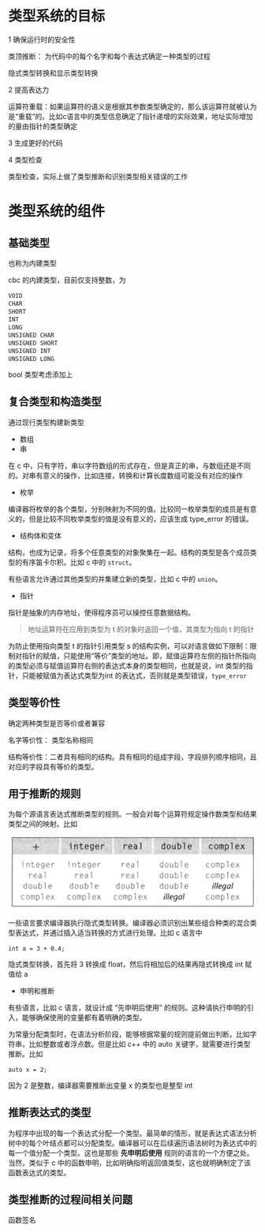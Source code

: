 # 类型系统的目标

1 确保运行时的安全性

类顶推断： 为代码中的每个名字和每个表达式确定一种类型的过程

隐式类型转换和显示类型转换

2 提高表达力

运算符重载：如果运算符的语义是根据其参数类型确定的，那么该运算符就被认为是“重载”的。比如c语言中的类型信息确定了指针递增的实际效果，地址实际增加的量由指针的类型确定

3 生成更好的代码

4 类型检查

类型检查，实际上做了类型推断和识别类型相关错误的工作

# 类型系统的组件

## 基础类型

也称为内建类型

cbc 的内建类型，目前仅支持整数，为

```
VOID
CHAR
SHORT
INT
LONG
UNSIGNED CHAR
UNSIGNED SHORT
UNSIGNED INT
UNSIGNED LONG
```

bool 类型考虑添加上

## 复合类型和构造类型

通过现行类型构建新类型

- 数组
- 串

在 c 中，只有字符，串以字符数组的形式存在，但是真正的串，与数组还是不同的。对串有意义的操作，比如连接，转换和计算长度数组可能没有对应的操作

- 枚举

编译器将枚举的各个类型，分别映射为不同的值。比较同一枚举类型的成员是有意义的，但是比较不同枚举类型的值是没有意义的，应该生成 type_error 的错误。

- 结构体和变体

结构，也成为记录，将多个任意类型的对象聚集在一起。结构的类型是各个成员类型的有序笛卡尔积。比如 c 中的 `struct`。

有些语言允许通过其他类型的并集建立新的类型，比如 c 中的 `union`。

- 指针

指针是抽象的内存地址，使得程序员可以操控任意数据结构。

> 地址运算符在应用到类型为 t 的对象时返回一个值，其类型为指向 t 的指针

为防止使用指向类型 t 的指针引用类型 s 的结构实例，可以对语言做如下限制：限制对指针的赋值，只能使用“等价”类型的地址。即，赋值运算符左侧的指针所指向的类型必须与赋值运算符右侧的表达式本身的类型相同，也就是说，int 类型的指针，只能被赋值为表达式类型为int 的表达式，否则就是类型错误，`type_error`

## 类型等价性

确定两种类型是否等价或者兼容

名字等价性： 类型名称相同

结构等价性：二者具有相同的结构。具有相同的组成字段，字段排列顺序相同，且对应的字段具有等价的类型。

## 用于推断的规则

为每个源语言表达式推断类型的规则。一般会对每个运算符规定操作数类型和结果类型之间的映射。比如

![type deduce](./img/type_deduce.png)

一些语言要求编译器执行隐式类型转换。编译器必须识别出某些组合种类的混合类型表达式，并通过插入适当转换的方式进行处理。比如 c 语言中

```
int a = 3 + 0.4;
```

隐式类型转换，首先将 3 转换成 float，然后将相加后的结果再隐式转换成 int 赋值给 a

- 申明和推断

有些语言，比如 c 语言，就设计成 “先申明后使用” 的规则。这种请执行申明的引入，能够确保使用的变量都有着明确的类型。

为常量分配类型时，在语法分析阶段，能够根据常量的规则提前做出判断，比如字符串，比如整数或者浮点数。但是比如 c++ 中的 auto 关键字，就需要进行类型推断。比如 

```
auto x = 2;
```

因为 2 是整数，编译器需要推断出变量 x 的类型也是整型 int

## 推断表达式的类型

为程序中出现的每一个表达式分配一个类型。最简单的情形，就是表达式语法分析树中的每个叶结点都可以分配类型。编译器可以在后续遍历语法树时为表达式中的每一个值分配一个类型。这也是那些 **先申明后使用** 规则的语言的一个方便之处。当然，类似于 c 中的函数申明，比如明确指明返回值类型，这也就明确制定了该函数表达式的类型。

## 类型推断的过程间相关问题

函数签名